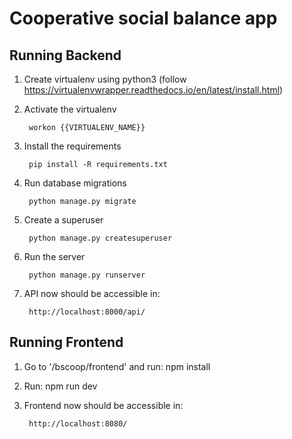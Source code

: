# Cooperative social balance app 

## Running Backend

1. Create virtualenv using python3 (follow https://virtualenvwrapper.readthedocs.io/en/latest/install.html)


2. Activate the virtualenv

        workon {{VIRTUALENV_NAME}}

3. Install the requirements

        pip install -R requirements.txt
        
4. Run database migrations

        python manage.py migrate 

5. Create a superuser

        python manage.py createsuperuser

6. Run the server

        python manage.py runserver

7. API now should be accessible in:

        http://localhost:8000/api/

## Running Frontend

1. Go to '/bscoop/frontend' and run:
        npm install
2. Run:
        npm run dev

3. Frontend now should be accessible in:

        http://localhost:8080/
